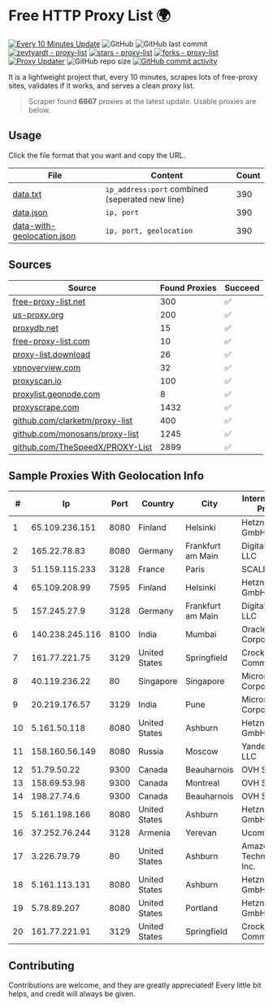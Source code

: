 
# Free HTTP Proxy List 🌍

[![Every 10 Minutes Update](https://github.com/mertguvencli/http-proxy-list/actions/workflows/main.yml/badge.svg?branch=main)](https://github.com/mertguvencli/http-proxy-list/actions/workflows/main.yml)
![GitHub](https://img.shields.io/github/license/mertguvencli/http-proxy-list)
![GitHub last commit](https://img.shields.io/github/last-commit/mertguvencli/http-proxy-list)
[![zevtyardt - proxy-list](https://img.shields.io/static/v1?label=zevtyardt&message=proxy-list&color=blue&logo=github)](https://github.com/zevtyardt/proxy-list "Go to GitHub repo")
[![stars - proxy-list](https://img.shields.io/github/stars/zevtyardt/proxy-list?style=social)](https://github.com/zevtyardt/proxy-list)
[![forks - proxy-list](https://img.shields.io/github/forks/zevtyardt/proxy-list?style=social)](https://github.com/zevtyardt/proxy-list)
[![Proxy Updater](https://github.com/zevtyardt/proxy-list/workflows/Proxy%20Updater/badge.svg)](https://github.com/zevtyardt/proxy-list/actions?query=workflow:"Proxy+Updater")
![GitHub repo size](https://img.shields.io/github/repo-size/zevtyardt/proxy-list)
[![GitHub commit activity](https://img.shields.io/github/commit-activity/m/zevtyardt/proxy-list?logo=commits)](https://github.com/zevtyardt/proxy-list/commits/main)

It is a lightweight project that, every 10 minutes, scrapes lots of free-proxy sites, validates if it works, and serves a clean proxy list.

> Scraper found **6667** proxies at the latest update. Usable proxies are below.

## Usage

Click the file format that you want and copy the URL.

|File|Content|Count|
|----|-------|-----|
|[data.txt](https://raw.githubusercontent.com/mertguvencli/http-proxy-list/main/proxy-list/data.txt)|`ip_address:port` combined (seperated new line)|390|
|[data.json](https://raw.githubusercontent.com/mertguvencli/http-proxy-list/main/proxy-list/data.json)|`ip, port`|390|
|[data-with-geolocation.json](https://raw.githubusercontent.com/mertguvencli/http-proxy-list/main/proxy-list/data-with-geolocation.json)|`ip, port, geolocation`|390|

## Sources

|Source|Found Proxies|Succeed|
|------|-------------|-------|
|[free-proxy-list.net](https://free-proxy-list.net)|300|✅|
|[us-proxy.org](https://www.us-proxy.org)|200|✅|
|[proxydb.net](http://proxydb.net)|15|✅|
|[free-proxy-list.com](https://free-proxy-list.com/?page=&port=&type%5B%5D=http&type%5B%5D=https&up_time=0&search=Search)|10|✅|
|[proxy-list.download](https://www.proxy-list.download/HTTP)|26|✅|
|[vpnoverview.com](https://vpnoverview.com/privacy/anonymous-browsing/free-proxy-servers)|32|✅|
|[proxyscan.io](https://www.proxyscan.io)|100|✅|
|[proxylist.geonode.com](https://proxylist.geonode.com/api/proxy-list?limit=300&page=1&sort_by=lastChecked&sort_type=desc&protocols=http,https)|8|✅|
|[proxyscrape.com](https://api.proxyscrape.com/v2/?request=displayproxies&protocol=http&timeout=10000&country=all&ssl=all&anonymity=all)|1432|✅|
|[github.com/clarketm/proxy-list](https://raw.githubusercontent.com/clarketm/proxy-list/master/proxy-list-raw.txt)|400|✅|
|[github.com/monosans/proxy-list](https://raw.githubusercontent.com/monosans/proxy-list/main/proxies/http.txt)|1245|✅|
|[github.com/TheSpeedX/PROXY-List](https://raw.githubusercontent.com/TheSpeedX/PROXY-List/master/http.txt)|2899|✅|


## Sample Proxies With Geolocation Info

|#|Ip|Port|Country|City|Internet Service Provider|
|-|--|----|-------|----|-------------------------|
|1|65.109.236.151|8080|Finland|Helsinki|Hetzner Online GmbH|
|2|165.22.78.83|8080|Germany|Frankfurt am Main|DigitalOcean, LLC|
|3|51.159.115.233|3128|France|Paris|SCALEWAY|
|4|65.109.208.99|7595|Finland|Helsinki|Hetzner Online GmbH|
|5|157.245.27.9|3128|Germany|Frankfurt am Main|DigitalOcean, LLC|
|6|140.238.245.116|8100|India|Mumbai|Oracle Corporation|
|7|161.77.221.75|3129|United States|Springfield|Crocker Communications|
|8|40.119.236.22|80|Singapore|Singapore|Microsoft Corporation|
|9|20.219.176.57|3129|India|Pune|Microsoft Corporation|
|10|5.161.50.118|8080|United States|Ashburn|Hetzner Online GmbH|
|11|158.160.56.149|8080|Russia|Moscow|Yandex.Cloud LLC|
|12|51.79.50.22|9300|Canada|Beauharnois|OVH SAS|
|13|158.69.53.98|9300|Canada|Montreal|OVH SAS|
|14|198.27.74.6|9300|Canada|Beauharnois|OVH SAS|
|15|5.161.198.166|8080|United States|Ashburn|Hetzner Online GmbH|
|16|37.252.76.244|3128|Armenia|Yerevan|Ucom Cjsc|
|17|3.226.79.79|80|United States|Ashburn|Amazon Technologies Inc.|
|18|5.161.113.131|8080|United States|Ashburn|Hetzner Online GmbH|
|19|5.78.89.207|8080|United States|Portland|Hetzner Online GmbH|
|20|161.77.221.91|3129|United States|Springfield|Crocker Communications|



## Contributing

Contributions are welcome, and they are greatly appreciated! Every
little bit helps, and credit will always be given.

